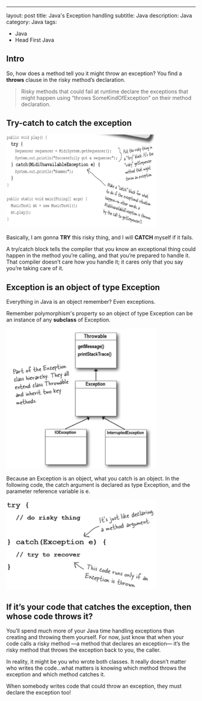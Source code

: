 ---
layout: post
title: Java's Exception handling
subtitle: Java 
description: Java
category: Java
tags:
  - Java
  - Head First Java

## Intro
So, how does a method tell you it might throw an exception? You find a
**throws** clause in the risky method’s declaration.

> Risky methods that could fail at runtime declare the exceptions that might happen using
“throws SomeKindOfException” on their method declaration.

## Try-catch to catch the exception
<img src="/assets/images/posts/java/Exception/exception1.png" title="제목" alt="아무거나" width="400"/>

Basically, I am gonna **TRY** this risky thing, and I will
**CATCH** myself if it fails.

A try/catch block tells the compiler that you know an exceptional thing could
happen in the method you’re calling, and that you’re prepared to handle it.
That compiler doesn’t care how you handle it; it cares only that you say
you’re taking care of it.

## Exception is an **object** of type Exception
Everything in Java is an object remember? Even exceptions.

Remember polymorphism's property so
an object of type Exception can be an instance of any **subclass** of Exception.

<img src="/assets/images/posts/java/Exception/exception3.png" title="제목" alt="아무거나" width="400"/>

Because an Exception is an object, what you catch is an object. In the
following code, the catch argument is declared as type Exception, and the
parameter reference variable is e.

<img src="/assets/images/posts/java/Exception/exception2.png" title="제목" alt="아무거나" width="400"/>

## If it’s your code that catches the exception, then whose code throws it?

You’ll spend much more of your Java time handling exceptions than
creating and throwing them yourself. For now, just know that
when your code calls a risky method —a method that declares an exception—
it’s the risky method that throws the exception back to you, the caller.

In reality, it might be you who wrote both classes. It really doesn’t matter
who writes the code...what matters is knowing which method throws the
exception and which method catches it.

When somebody writes code that could throw an exception, they must
declare the exception too!


